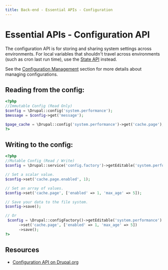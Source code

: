 ```yaml
---
title: Back-end - Essential APIs - Configuration
---
```


# Essential APIs - Configuration API

The configuration API is for storing and sharing system settings across environments. For local variables that shouldn't travel across environments (such as cron last run time), use the [State API](4.4-essential-apis-state.md) instead.

See the [Configuration Management](../site-building/2.7-configuration-management.md)
section for more details about managing configurations.

## Reading from the config:

```php
<?php
//Immutable Config (Read Only)
$config = \Drupal::config('system.performance');
$message = $config->get('message');

$page_cache = \Drupal::config('system.performance')->get('cache.page');
?>
```

## Writing to the config:

```php
<?php
//Mutable Config (Read / Write)
$config = \Drupal::service('config.factory')->getEditable('system.performance');

// Set a scalar value.
$config->set('cache.page.enabled', 1);

// Set an array of values.
$config->set('cache.page', ['enabled' => 1, 'max_age' => 5]);

// Save your data to the file system.
$config->save();

// Or 
 $config = \Drupal::configFactory()->getEditable('system.performance')
      ->set('cache.page', ['enabled' => 1, 'max_age' => 5])
      ->save();
?>
```

## Resources
- [Configuration API on Drupal.org](https://www.drupal.org/docs/drupal-apis/configuration-api)




